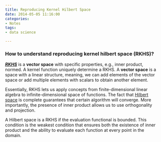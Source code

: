 ```yaml
---
title: Reproducing Kernel Hilbert Space
date: 2014-05-05 11:16:00
categories:
- Notes
tags:
- data science

---
```


### How to understand reproducing kernel hilbert space (RKHS)?

[__*RKHS*__](https://en.wikipedia.org/wiki/Reproducing_kernel_Hilbert_space) is a **vector space** with specific properties, e.g., inner product, normed. A kernel function uniquely determine a RKHS. A **vector space**  is a space with a linear structure, meaning, we can add elements of the vector space or add multiple elements with scalars to obtain another element.  

Essentially, RKHS lets us apply concepts from finite-dimensional linear algebra to infinite-dimensional space of functions. The fact that [Hilbert space](https://en.wikipedia.org/wiki/Hilbert_space) is complete guarantees that certain algorithm will  converge. More importantly, the presence of inner product allows us to use orthogonality and projection.  

A Hilbert space is a RKHS if the evaluation functional is bounded. This condition is the weakest condition that ensures both the existence of inner product and the ability to evaluate each function at every point in the domain. 






